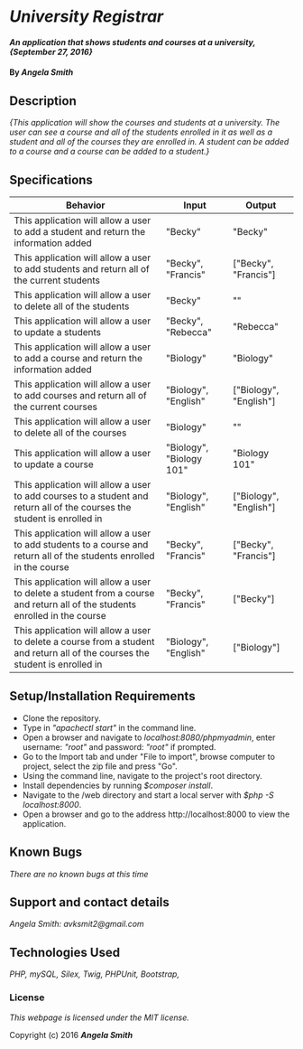 # _University Registrar_

#### _An application that shows students and courses at a university, {September 27, 2016}_

#### By _**Angela Smith**_

## Description

_{This application will show the courses and students at a university. The user can see a course and all of the students enrolled in it as well as a student and all of the courses they are enrolled in. A student can be added to a course and a course can be added to a student.}_

## Specifications

| Behavior      | Input       |Output|
| ------------- |-------------| -----|
| This application will allow a user to add a student and return the information added | "Becky" | "Becky" |
| This application will allow a user to add students and return all of the current students | "Becky", "Francis" | ["Becky", "Francis"] |
| This application will allow a user to delete all of the students | "Becky" | "" |
| This application will allow a user to update a students | "Becky", "Rebecca" | "Rebecca" |
| This application will allow a user to add a course and return the information added | "Biology" | "Biology" |
| This application will allow a user to add courses and return all of the current courses | "Biology", "English" | ["Biology", "English"] |
| This application will allow a user to delete all of the courses | "Biology" | "" |
| This application will allow a user to update a course | "Biology", "Biology 101" | "Biology 101" |
| This application will allow a user to add courses to a student and return all of the courses the student is enrolled in | "Biology", "English" | ["Biology", "English"] |
| This application will allow a user to add students to a course and return all of the students enrolled in the course | "Becky", "Francis" | ["Becky", "Francis"] |
| This application will allow a user to delete a student from a course and return all of the students enrolled in the course | "Becky", "Francis" | ["Becky"] |
| This application will allow a user to delete a course from a student and return all of the courses the student is enrolled in | "Biology", "English" | ["Biology"] |


## Setup/Installation Requirements

* Clone the repository.
* Type in _"apachectl start"_ in the command line.
* Open a browser and navigate to _localhost:8080/phpmyadmin_, enter username: _"root"_ and password: _"root"_ if prompted.
* Go to the Import tab and under "File to import", browse computer to project, select the zip file and press "Go".
* Using the command line, navigate to the project's root directory.
* Install dependencies by running _$composer install_.
* Navigate to the /web directory and start a local server with _$php -S localhost:8000_.
* Open a browser and go to the address http://localhost:8000 to view the application.

## Known Bugs

_There are no known bugs at this time_

## Support and contact details

_Angela Smith: avksmit2@gmail.com_

## Technologies Used

_PHP,
mySQL,
Silex,
Twig,
PHPUnit,
Bootstrap,_

### License

*This webpage is licensed under the MIT license.*

Copyright (c) 2016 **_Angela Smith_**
